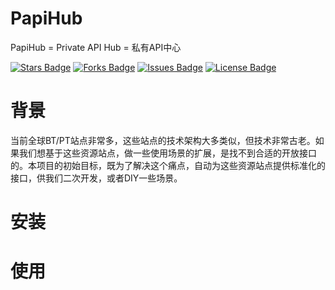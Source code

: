 # PapiHub

PapiHub = Private API Hub = 私有API中心

<a href="https://github.com/papihubcom/papihub"><img src="https://img.shields.io/github/stars/papihubcom/papihub" alt="Stars Badge"/></a>
<a href="https://github.com/papihubcom/papihub"><img src="https://img.shields.io/github/forks/papihubcom/papihub" alt="Forks Badge"/></a>
<a href="https://github.com/papihubcom/papihub"><img src="https://img.shields.io/github/issues/papihubcom/papihub" alt="Issues Badge"/></a>
<a href="https://github.com/papihubcom/papihub/blob/main/LICENSE"><img src="https://img.shields.io/github/license/papihubcom/papihub?color=2b9348" alt="License Badge"/></a>

# 背景

当前全球BT/PT站点非常多，这些站点的技术架构大多类似，但技术非常古老。如果我们想基于这些资源站点，做一些使用场景的扩展，是找不到合适的开放接口的。本项目的初始目标，既为了解决这个痛点，自动为这些资源站点提供标准化的接口，供我们二次开发，或者DIY一些场景。

# 安装

# 使用
